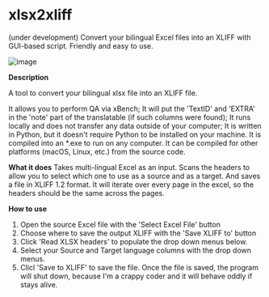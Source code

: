 # xlsx2xliff
(under development) Convert your bilingual Excel files into an XLIFF with GUI-based script. Friendly and easy to use.

![image](https://github.com/wtigga/xlsx2xliff/assets/7037184/61a60c47-a94f-47c1-8f55-6a56a327c572)


**Description**

A tool to convert your bilingual xlsx file into an XLIFF file.

It allows you to perform QA via xBench;
It will put the 'TextID' and 'EXTRA' in the 'note' part of the translatable (if such columns were found);
It runs locally and does not transfer any data outside of your computer;
It is written in Python, but it doesn't require Python to be installed on your machine. It is  compiled into an *.exe to run on any computer. It can be compiled for other platforms (macOS, Linux, etc.) from the source code.

**What it does**
Takes multi-lingual Excel as an input. 
Scans the headers to allow you to select which one to use as a source and as a target. 
And saves a file in XLIFF 1.2 format.
It will iterate over every page in the excel, so the headers should be the same across the pages.

**How to use**
1. Open the source Excel file with the 'Select Excel File' button
2. Choose where to save the output XLIFF with the 'Save XLIFF to' button
3. Click 'Read XLSX headers' to populate the drop down menus below.
4. Select your Source and Target language columns with the drop down menus.
5. Clicl 'Save to XLIFF' to save the file.
Once the file is saved, the program will shut down, because I'm a crappy coder and it will behave oddly if stays alive.

